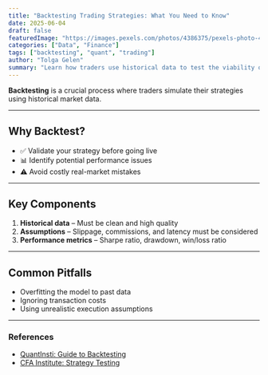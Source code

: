 ```yaml
---
title: "Backtesting Trading Strategies: What You Need to Know"
date: 2025-06-04
draft: false
featuredImage: "https://images.pexels.com/photos/4386375/pexels-photo-4386375.jpeg?auto=compress&cs=tinysrgb&w=1260&h=750&dpr=2"
categories: ["Data", "Finance"]
tags: ["backtesting", "quant", "trading"]
author: "Tolga Gelen"
summary: "Learn how traders use historical data to test the viability of their trading strategies."
---
```


**Backtesting** is a crucial process where traders simulate their strategies using historical market data.

---

## Why Backtest?

- ✅ Validate your strategy before going live
- 📊 Identify potential performance issues
- ⚠️ Avoid costly real-market mistakes

---

## Key Components

1. **Historical data** – Must be clean and high quality
2. **Assumptions** – Slippage, commissions, and latency must be considered
3. **Performance metrics** – Sharpe ratio, drawdown, win/loss ratio

---

## Common Pitfalls

- Overfitting the model to past data
- Ignoring transaction costs
- Using unrealistic execution assumptions

---

### References

- [QuantInsti: Guide to Backtesting](https://blog.quantinsti.com/backtesting/)
- [CFA Institute: Strategy Testing](https://www.cfainstitute.org/)
